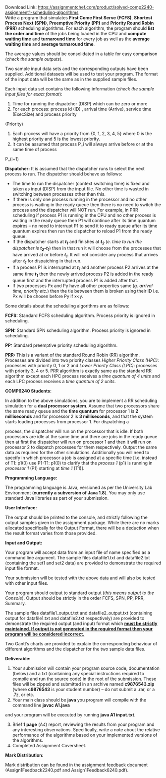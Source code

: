 Download Link: https://assignmentchef.com/product/solved-comp2240-assignment1-scheduling-algorithms
<br>
Write a program that simulates <strong>First Come First Serve</strong> <strong>(FCFS)</strong>, <strong>Shortest Process Next</strong> <strong>(SPN)</strong>, <strong>Preemptive Priority</strong> <strong>(PP)</strong> and <strong>Priority Round Robin</strong> <strong>(PRR)</strong> scheduling algorithms. For each algorithm, the program should <strong>list the order and time</strong> of the jobs being loaded in the CPU and <strong>compute waiting time</strong> and <strong>turnaround time</strong> for every job as well as the <strong>average waiting time</strong> and <strong>average turnaround time</strong>.

The average values should be consolidated in a table for easy comparison (<em>check the sample outputs</em>).

Two sample input data sets and the corresponding outputs have been supplied. Additional datasets will be used to test your program. The format of the input data will be the same as in the supplied sample files.

Each input data set contains the following information (<em>check the sample input files for exact format</em>):

<ol>

 <li>Time for running the dispatcher (DISP) which can be zero or more</li>

 <li>For each process: process id (ID) , arrival time (Arrive), service time (ExecSize) and process priority</li>

</ol>

(Priority)

<ol>

 <li>Each process will have a priority from {0, 1, 2, 3, 4, 5} where 0 is the highest priority and 5 is the lowest priority.</li>

 <li>It can be assumed that process P_i will always arrive before or at the same time of process</li>

</ol>

P_(i+1)

<strong>Dispatcher:</strong> It is assumed that the dispatcher runs to select the next process to run. The dispatcher should behave as follows:

<ul>

 <li>The time to run the dispatcher (context switching time) is fixed and taken as input (DISP) from the input file. No other time is wasted in switching between processes other than this.</li>

 <li>If there is only one process running in the processor and no other process is waiting in the ready queue then there is no need to switch the process and the dispatcher will NOT run. For example, in PRR scheduling if process P1 is running in the CPU and no other process is waiting in the ready queue then P1 will continue after its time quantum expires – no need to interrupt P1 to send it to ready queue after its time quantum expires then run the dispatcher to reload P1 from the ready queue.</li>

 <li>If the dispatcher starts at <strong><em>t<sub>1</sub></em></strong> and finishes at <strong><em>t<sub>2</sub></em></strong> (<em>e. time to run the dispatcher is</em> <strong><em>t<sub>2</sub>-t<sub>1</sub></em></strong>) then in that run it will choose from the processes that have arrived at or before <strong><em>t<sub>1</sub></em></strong>. It will not consider any process that arrives after <strong><em>t<sub>1</sub></em></strong> for dispatching in that run.</li>

 <li>If a process P1 is interrupted at <strong><em>t<sub>1</sub></em></strong> and another process P2 arrives at the same time <strong><em>t<sub>1</sub></em></strong> then the newly arrived process P2 is added in the ready queue first and the interrupted process P1 is added after that.</li>

 <li>If two processes Px and Py have all other properties same (<em>g. arrival time, priority etc.</em>) then the tie between them is broken using their ID i.e. Px will be chosen before Py if x&lt;y.</li>

</ul>

Some details about the scheduling algorithms are as follows:

<strong>FCFS:</strong> Standard FCFS scheduling algorithm. Process priority is ignored in scheduling.

<strong>SPN:</strong> Standard SPN scheduling algorithm. Process priority is ignored in scheduling.

<strong>PP:</strong> Standard preemptive priority scheduling algorithm.

<strong>PRR:</strong> This is a variant of the standard Round Robin (RR) algorithm. Processes are divided into two priority classes <em>Higher Priority Class (HPC)</em>: processes with priority 0, 1 or 2 and <em>Lower Priority Class (LPC)</em>: processes with priority 3, 4 or 5. PRR algorithm is exactly same as the standard RR algorithm except each HPC process receives a <em>time quantum of 4 units</em> and each LPC process receives a <em>time quantum of 2 units</em>.

<strong>COMP6240 Students:</strong>

In addition to the above simulations, you are to implement a RR scheduling simulation for a <strong>dual processor system</strong>. Assume that two processors share the same ready queue and the <strong>time quantum</strong> for processor 1 is <strong>2 milliseconds</strong> and for processor 2 is <strong>3 milliseconds</strong>, and that the system starts loading processes from processor 1. For dispatching a

process, the dispatcher will run on the processor that is idle. If both processors are idle at the same time and there are jobs in the ready queue then at first the dispatcher will run on processor 1 and then it will run on processor 2 to dispatch processes for them respectively. Output the same data as required for the other simulations. Additionally you will need to specify in which processor a job is assigned at a specific time [i.e. instead of  T1: p1(0) use            P1-T1: p1(0) to clarify that the <em>process 1</em> (p1) is running in <em>processor 1</em> (P1) starting at <em>time 1</em> (T1)].

<strong>Programming Language: </strong>

The programming language is Java, versioned as per the University Lab Environment (<strong>currently a subversion of Java 1.8</strong>). You may only use standard Java libraries as part of your submission.

<strong>User Interface: </strong>

The output should be printed to the console, and strictly following the output samples given in the assignment package. While there are no marks allocated specifically for the Output Format, there will be a deduction when the result format varies from those provided.

<strong>Input and Output: </strong>

Your program will accept data from an input file of name specified as a command line argument. The sample files datafile1.txt and datafile2.txt (containing the set1 and set2 data) are provided to demonstrate the required input file format.

Your submission will be tested with the above data and will also be tested with other input files.

Your program should output to standard output (<em>this means output to the Console</em>). Output should be strictly in the order FCFS, SPN, PP, PRR, Summary.

The sample files datafile1_output.txt and datafile2_output.txt (containing output for datafile1.txt and datafile2.txt respectively) are provided to demonstrate the required output (and input) format which <strong><u>must be strictly maintained</u></strong><u>.<strong> If output is not generated in the required format then your program</strong></u><strong> <u>will be considered incorrect.</u></strong>




Two Gantt’s charts are provided to explain the corresponding behaviour of different algorithms and the dispatcher for the two sample data files.

<strong>Deliverable: </strong>

<ol>

 <li>Your submission will contain your program source code, documentation (below) and a txt (containing any special instructions required to compile and run the source code) in the root of the submission. These files will be zipped and submitted in an archive named <strong>c9876543.zip</strong> (where <strong>c9876543</strong> is your student number) – do not submit a .rar, or a .7z, or etc.</li>

 <li>Your main class should be <strong>java</strong> you program will compile with the command line <strong>javac A1.java</strong></li>

</ol>

and your program will be executed by running <strong>java A1 input.txt</strong>.

<ol start="3">

 <li>Brief <strong>1 page</strong> (<em>A4</em>) report, reviewing the results from your program and any interesting observations. Specifically, write a note about the relative performance of the algorithms based on your implemented versions of the algorithms.</li>

 <li>Completed Assignment Coversheet.</li>

</ol>

<strong>Mark Distribution: </strong>

Mark distribution can be found in the assignment feedback document (Assign1Feedback2240.pdf and Assign1Feedback6240.pdf).